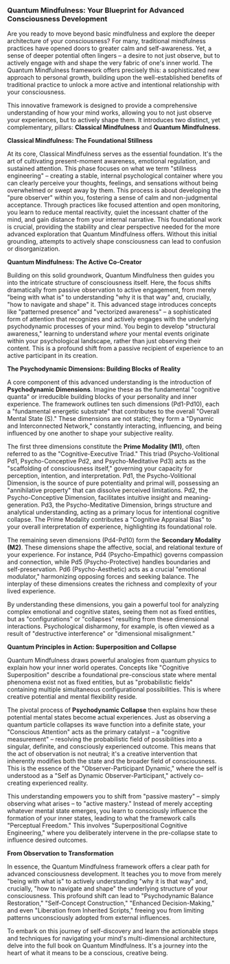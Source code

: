 ### Quantum Mindfulness: Your Blueprint for Advanced Consciousness Development

Are you ready to move beyond basic mindfulness and explore the deeper architecture of your consciousness? For many, traditional mindfulness practices have opened doors to greater calm and self-awareness. Yet, a sense of deeper potential often lingers – a desire to not just observe, but to actively engage with and shape the very fabric of one's inner world. The Quantum Mindfulness framework offers precisely this: a sophisticated new approach to personal growth, building upon the well-established benefits of traditional practice to unlock a more active and intentional relationship with your consciousness.

This innovative framework is designed to provide a comprehensive understanding of how your mind works, allowing you to not just observe your experiences, but to actively shape them. It introduces two distinct, yet complementary, pillars: **Classical Mindfulness** and **Quantum Mindfulness**.

**Classical Mindfulness: The Foundational Stillness**

At its core, Classical Mindfulness serves as the essential foundation. It's the art of cultivating present-moment awareness, emotional regulation, and sustained attention. This phase focuses on what we term "stillness engineering" – creating a stable, internal psychological container where you can clearly perceive your thoughts, feelings, and sensations without being overwhelmed or swept away by them. This process is about developing the "pure observer" within you, fostering a sense of calm and non-judgmental acceptance. Through practices like focused attention and open monitoring, you learn to reduce mental reactivity, quiet the incessant chatter of the mind, and gain distance from your internal narrative. This foundational work is crucial, providing the stability and clear perspective needed for the more advanced exploration that Quantum Mindfulness offers. Without this initial grounding, attempts to actively shape consciousness can lead to confusion or disorganization.

**Quantum Mindfulness: The Active Co-Creator**

Building on this solid groundwork, Quantum Mindfulness then guides you into the intricate structure of consciousness itself. Here, the focus shifts dramatically from passive observation to active engagement, from merely "being with what is" to understanding "why it is that way" and, crucially, "how to navigate and shape" it. This advanced stage introduces concepts like "patterned presence" and "vectorized awareness" – a sophisticated form of attention that recognizes and actively engages with the underlying psychodynamic processes of your mind. You begin to develop "structural awareness," learning to understand *where* your mental events originate within your psychological landscape, rather than just observing their content. This is a profound shift from a passive recipient of experience to an active participant in its creation.

**The Psychodynamic Dimensions: Building Blocks of Reality**

A core component of this advanced understanding is the introduction of **Psychodynamic Dimensions**. Imagine these as the fundamental "cognitive quanta" or irreducible building blocks of your personality and inner experience. The framework outlines ten such dimensions (Pd1-Pd10), each a "fundamental energetic substrate" that contributes to the overall "Overall Mental State (S)." These dimensions are not static; they form a "Dynamic and Interconnected Network," constantly interacting, influencing, and being influenced by one another to shape your subjective reality.

The first three dimensions constitute the **Prime Modality (M1)**, often referred to as the "Cognitive-Executive Triad." This triad (Psycho-Volitional Pd1, Psycho-Conceptive Pd2, and Psycho-Meditative Pd3) acts as the "scaffolding of consciousness itself," governing your capacity for perception, intention, and interpretation. Pd1, the Psycho-Volitional Dimension, is the source of pure potentiality and primal will, possessing an "annihilative property" that can dissolve perceived limitations. Pd2, the Psycho-Conceptive Dimension, facilitates intuitive insight and meaning-generation. Pd3, the Psycho-Meditative Dimension, brings structure and analytical understanding, acting as a primary locus for intentional cognitive collapse. The Prime Modality contributes a "Cognitive Appraisal Bias" to your overall interpretation of experience, highlighting its foundational role.

The remaining seven dimensions (Pd4-Pd10) form the **Secondary Modality (M2)**. These dimensions shape the affective, social, and relational texture of your experience. For instance, Pd4 (Psycho-Empathic) governs compassion and connection, while Pd5 (Psycho-Protective) handles boundaries and self-preservation. Pd6 (Psycho-Aesthetic) acts as a crucial "emotional modulator," harmonizing opposing forces and seeking balance. The interplay of these dimensions creates the richness and complexity of your lived experience.

By understanding these dimensions, you gain a powerful tool for analyzing complex emotional and cognitive states, seeing them not as fixed entities, but as "configurations" or "collapses" resulting from these dimensional interactions. Psychological disharmony, for example, is often viewed as a result of "destructive interference" or "dimensional misalignment."

**Quantum Principles in Action: Superposition and Collapse**

Quantum Mindfulness draws powerful analogies from quantum physics to explain how your inner world operates. Concepts like "Cognitive Superposition" describe a foundational pre-conscious state where mental phenomena exist not as fixed entities, but as "probabilistic fields" containing multiple simultaneous configurational possibilities. This is where creative potential and mental flexibility reside.

The pivotal process of **Psychodynamic Collapse** then explains how these potential mental states become actual experiences. Just as observing a quantum particle collapses its wave function into a definite state, your "Conscious Attention" acts as the primary catalyst – a "cognitive measurement" – resolving the probabilistic field of possibilities into a singular, definite, and consciously experienced outcome. This means that the act of observation is not neutral; it's a creative intervention that inherently modifies both the state and the broader field of consciousness. This is the essence of the "Observer-Participant Dynamic," where the self is understood as a "Self as Dynamic Observer-Participant," actively co-creating experienced reality.

This understanding empowers you to shift from "passive mastery" – simply observing what arises – to "active mastery." Instead of merely accepting whatever mental state emerges, you learn to consciously influence the formation of your inner states, leading to what the framework calls "Perceptual Freedom." This involves "Superpositional Cognitive Engineering," where you deliberately intervene in the pre-collapse state to influence desired outcomes.

**From Observation to Transformation**

In essence, the Quantum Mindfulness framework offers a clear path for advanced consciousness development. It teaches you to move from merely "being with what is" to actively understanding "why it is that way" and, crucially, "how to navigate and shape" the underlying structure of your consciousness. This profound shift can lead to "Psychodynamic Balance Restoration," "Self-Concept Construction," "Enhanced Decision-Making," and even "Liberation from Inherited Scripts," freeing you from limiting patterns unconsciously adopted from external influences.

To embark on this journey of self-discovery and learn the actionable steps and techniques for navigating your mind's multi-dimensional architecture, delve into the full book on Quantum Mindfulness. It's a journey into the heart of what it means to be a conscious, creative being.